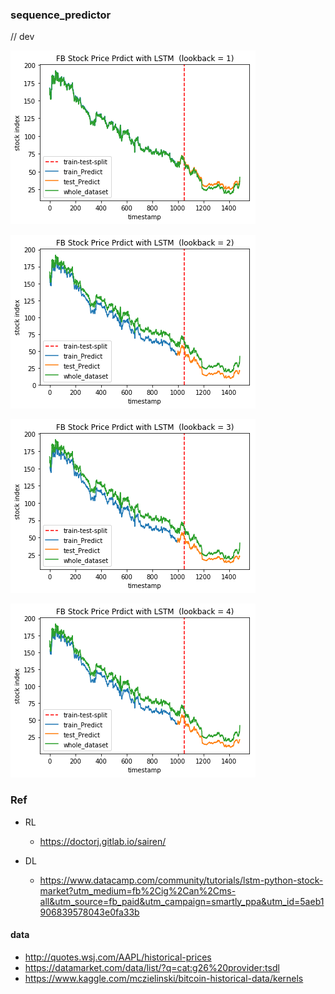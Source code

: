 ### sequence_predictor
// dev


![image](https://github.com/yennanliu/sequence_predictor/blob/master/ref/fb_lookback_1.png)

![image](https://github.com/yennanliu/sequence_predictor/blob/master/ref/fb_lookback_2.png)

![image](https://github.com/yennanliu/sequence_predictor/blob/master/ref/fb_lookback_3.png)

![image](https://github.com/yennanliu/sequence_predictor/blob/master/ref/fb_lookback_4.png)



### Ref 
- RL
	- https://doctorj.gitlab.io/sairen/
- DL

	- https://www.datacamp.com/community/tutorials/lstm-python-stock-market?utm_medium=fb%2Cig%2Can%2Cms-all&utm_source=fb_paid&utm_campaign=smartly_ppa&utm_id=5aeb1906839578043e0fa33b

	
#### data 
- http://quotes.wsj.com/AAPL/historical-prices
- https://datamarket.com/data/list/?q=cat:g26%20provider:tsdl
- https://www.kaggle.com/mczielinski/bitcoin-historical-data/kernels

